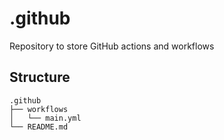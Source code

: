 # .github

Repository to store GitHub actions and workflows

## Structure

```
.github
├── workflows
│   └── main.yml
└── README.md
```
